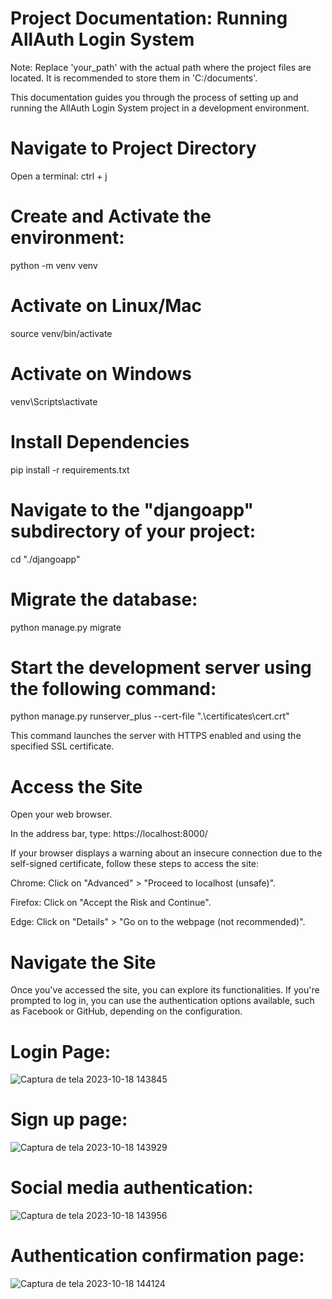 # Project Documentation: Running AllAuth Login System

Note: Replace 'your_path' with the actual path where the project files are located. It is recommended to store them in 'C:/documents'.

This documentation guides you through the process of setting up and running the AllAuth Login System project in a development environment.

# Navigate to Project Directory

Open a terminal: ctrl + j

# Create and Activate the environment:

python -m venv venv   

# Activate on Linux/Mac

source venv/bin/activate 

# Activate on Windows

venv\Scripts\activate      



# Install Dependencies

pip install -r requirements.txt


# Navigate to the "djangoapp" subdirectory of your project:

cd "./djangoapp"

# Migrate the database:

python manage.py migrate

# Start the development server using the following command:

python manage.py runserver_plus --cert-file ".\certificates\cert.crt"

This command launches the server with HTTPS enabled and using the specified SSL certificate.

# Access the Site

Open your web browser.

In the address bar, type: https://localhost:8000/

If your browser displays a warning about an insecure connection due to the self-signed certificate, follow these steps to access the site:

Chrome: Click on "Advanced" > "Proceed to localhost (unsafe)".

Firefox: Click on "Accept the Risk and Continue".

Edge: Click on "Details" > "Go on to the webpage (not recommended)".

# Navigate the Site

Once you've accessed the site, you can explore its functionalities. If you're prompted to log in, you can use the authentication options available, such as Facebook or GitHub, depending on the configuration.




# Login Page:

![Captura de tela 2023-10-18 143845](https://github.com/luanalouza/System_login_Django-project/assets/95712511/eddd6c44-896d-4671-8808-a79740d52f43)



# Sign up page:


![Captura de tela 2023-10-18 143929](https://github.com/luanalouza/System_login_Django-project/assets/95712511/05468d71-be73-4fec-bf98-c01155e080e6)



# Social  media authentication:


![Captura de tela 2023-10-18 143956](https://github.com/luanalouza/System_login_Django-project/assets/95712511/cd05d8a9-48a4-47eb-a468-c713833ab5d8)




# Authentication confirmation page:


![Captura de tela 2023-10-18 144124](https://github.com/luanalouza/System_login_Django-project/assets/95712511/5f69f79c-c7be-4e7a-95bc-d26d9b0e740a)


